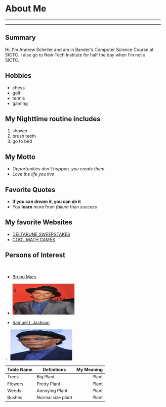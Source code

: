 # About Me
---
 
---
## Summary



Hi, I'm Andrew Scheller and am in Bander's Computer Science Course at SICTC. I also go to New Tech Institute for half the day when I'm not a SICTC. 

Hobbies
-

- chess
- golf
- tennis
- gaming

My Nighttime routine includes
-
1. shower
2. brush teeth
3. go to bed

## My Motto
- *Opportunities don't happen, you create them.*
- <i>_Love the life you live_</i>

## Favorite Quotes
- <b>If you can *dream* it, you can *do* it</b>
- You __learn__ more from *failure* than *success*

## My favorite Websites
- [DELTARUNE SWEEPSTAKES](https://deltarune.com/sweepstakes/)
- [COOL MATH GAMES](https://coolmathgames.com)

## Persons of Interest

[1]: https://www.brunomars.com/

[2]: https://www.imdb.com/name/nm0000168/
<kbd><br>
- [Bruno Mars][1]
- <img src="https://github.com/AndrewScheller2006/MarkDown/blob/master/img/bruno.jpg" height="100px" width="200px"></kbd><br>

- [Samuel L Jackson][2]<br>
<kbd>
- <img src="https://github.com/AndrewScheller2006/MarkDown/blob/master/img/samljack.jpeg" height="100px" width="200px"></kbd><br>


| Table Name |Definitions| My Meaning
| :-      |----| ---:|
|Trees       |Big Plant| Plant
|Flowers     |Pretty Plant| Plant
|Weeds       |Annoying Plant| Plant
|Bushes      |Normal size plant| Plant
